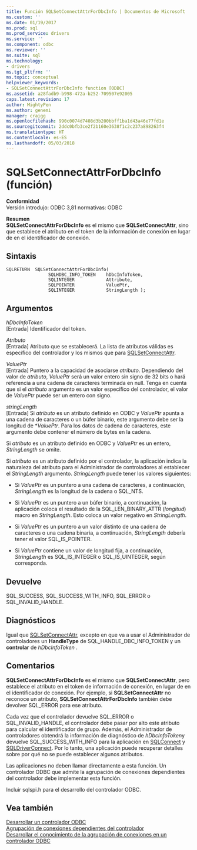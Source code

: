 ```yaml
---
title: Función SQLSetConnectAttrForDbcInfo | Documentos de Microsoft
ms.custom: ''
ms.date: 01/19/2017
ms.prod: sql
ms.prod_service: drivers
ms.service: ''
ms.component: odbc
ms.reviewer: ''
ms.suite: sql
ms.technology:
- drivers
ms.tgt_pltfrm: ''
ms.topic: conceptual
helpviewer_keywords:
- SQLSetConnectAttrForDbcInfo function [ODBC]
ms.assetid: a28fadb9-b998-472a-b252-709507e92005
caps.latest.revision: 17
author: MightyPen
ms.author: genemi
manager: craigg
ms.openlocfilehash: 990c0074d7408d3b200bbff1ba1d43a46e77fd1e
ms.sourcegitcommit: 2ddc0bfb3ce2f2b160e3638f1c2c237a898263f4
ms.translationtype: HT
ms.contentlocale: es-ES
ms.lasthandoff: 05/03/2018
---
```

# <a name="sqlsetconnectattrfordbcinfo-function"></a>SQLSetConnectAttrForDbcInfo (función)
**Conformidad**  
 Versión introdujo: ODBC 3,81 normativas: ODBC  
  
 **Resumen**  
 **SQLSetConnectAttrForDbcInfo** es el mismo que **SQLSetConnectAttr**, sino que establece el atributo en el token de la información de conexión en lugar de en el identificador de conexión.  
  
## <a name="syntax"></a>Sintaxis  
  
```  
SQLRETURN  SQLSetConnectAttrForDbcInfo(  
                SQLHDBC_INFO_TOKEN    hDbcInfoToken,  
                SQLINTEGER            Attribute,  
                SQLPOINTER            ValuePtr,  
                SQLINTEGER            StringLength );  
```  
  
## <a name="arguments"></a>Argumentos  
 *hDbcInfoToken*  
 [Entrada] Identificador del token.  
  
 *Atributo*  
 [Entrada] Atributo que se establecerá. La lista de atributos válidas es específico del controlador y los mismos que para [SQLSetConnectAttr](../../../odbc/reference/syntax/sqlsetconnectattr-function.md).  
  
 *ValuePtr*  
 [Entrada] Puntero a la capacidad de asociarse *atributo*. Dependiendo del valor de *atributo*, *ValuePtr* será un valor entero sin signo de 32 bits o hará referencia a una cadena de caracteres terminada en null. Tenga en cuenta que si el *atributo* argumento es un valor específico del controlador, el valor de *ValuePtr* puede ser un entero con signo.  
  
 *stringLength*  
 [Entrada] Si *atributo* es un atributo definido en ODBC y *ValuePtr* apunta a una cadena de caracteres o un búfer binario, este argumento debe ser la longitud de **ValuePtr*. Para los datos de cadena de caracteres, este argumento debe contener el número de bytes en la cadena.  
  
 Si *atributo* es un atributo definido en ODBC y *ValuePtr* es un entero, *StringLength* se omite.  
  
 Si *atributo* es un atributo definido por el controlador, la aplicación indica la naturaleza del atributo para el Administrador de controladores al establecer el *StringLength* argumento. *StringLength* puede tener los valores siguientes:  
  
-   Si *ValuePtr* es un puntero a una cadena de caracteres, a continuación, *StringLength* es la longitud de la cadena o SQL_NTS.  
  
-   Si *ValuePtr* es un puntero a un búfer binario, a continuación, la aplicación coloca el resultado de la SQL_LEN_BINARY_ATTR (*longitud*) macro en *StringLength*. Esto coloca un valor negativo en *StringLength*.  
  
-   Si *ValuePtr* es un puntero a un valor distinto de una cadena de caracteres o una cadena binaria, a continuación, *StringLength* debería tener el valor SQL_IS_POINTER.  
  
-   Si *ValuePtr* contiene un valor de longitud fija, a continuación, *StringLength* es SQL_IS_INTEGER o SQL_IS_UINTEGER, según corresponda.  
  
## <a name="returns"></a>Devuelve  
 SQL_SUCCESS, SQL_SUCCESS_WITH_INFO, SQL_ERROR o SQL_INVALID_HANDLE.  
  
## <a name="diagnostics"></a>Diagnósticos  
 Igual que [SQLSetConnectAttr](../../../odbc/reference/syntax/sqlsetconnectattr-function.md), excepto en que va a usar el Administrador de controladores un **HandleType** de SQL_HANDLE_DBC_INFO_TOKEN y un **controlar** de *hDbcInfoToken* .  
  
## <a name="remarks"></a>Comentarios  
 **SQLSetConnectAttrForDbcInfo** es el mismo que **SQLSetConnectAttr**, pero establece el atributo en el token de información de conexión, en lugar de en el identificador de conexión. Por ejemplo, si **SQLSetConnectAttr** no reconoce un atributo, **SQLSetConnectAttrForDbcInfo** también debe devolver SQL_ERROR para ese atributo.  
  
 Cada vez que el controlador devuelve SQL_ERROR o SQL_INVALID_HANDLE, el controlador debe pasar por alto este atributo para calcular el identificador de grupo. Además, el Administrador de controladores obtendrá la información de diagnóstico de *hDbcInfoToken*y devuelve SQL_SUCCESS_WITH_INFO para la aplicación en [SQLConnect](../../../odbc/reference/syntax/sqlconnect-function.md) y [SQLDriverConnect](../../../odbc/reference/syntax/sqldriverconnect-function.md). Por lo tanto, una aplicación puede recuperar detalles sobre por qué no se puede establecer algunos atributos.  
  
 Las aplicaciones no deben llamar directamente a esta función. Un controlador ODBC que admite la agrupación de conexiones dependientes del controlador debe implementar esta función.  
  
 Incluir sqlspi.h para el desarrollo del controlador ODBC.  
  
## <a name="see-also"></a>Vea también  
 [Desarrollar un controlador ODBC](../../../odbc/reference/develop-driver/developing-an-odbc-driver.md)   
 [Agrupación de conexiones dependientes del controlador](../../../odbc/reference/develop-app/driver-aware-connection-pooling.md)   
 [Desarrollar el conocimiento de la agrupación de conexiones en un controlador ODBC](../../../odbc/reference/develop-driver/developing-connection-pool-awareness-in-an-odbc-driver.md)
